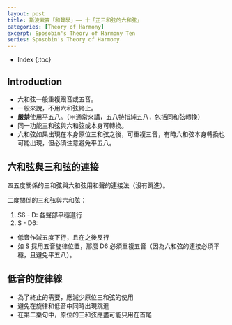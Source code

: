 ```yaml
---
layout: post
title: 斯波索賓「和聲學」—— 十「正三和弦的六和弦」
categories: [Theory of Harmony]
excerpt: Sposobin's Theory of Harmony Ten
series: Sposobin's Theory of Harmony
---
```

* Index
{:toc}

## Introduction

- 六和弦一般重複跟音或五音。
- 一般來說，不用六和弦終止。
- **嚴禁**使用平五八。（＊通常來講，五八特指純五八，包括同和弦轉換）
- 同一功能三和弦與六和弦或本身可轉換。
- 六和弦如果出現在本身原位三和弦之後，可重複三音，有時六和弦本身轉換也可能出現，但必須注意避免平五八。

## 六和弦與三和弦的連接

四五度關係的三和弦與六和弦用和聲的連接法（沒有跳進）。

二度關係的三和弦與六和弦：

1. S6 - D: 各聲部平穩進行
2. S - D6:

- 低音作減五度下行，且在之後反行
- 如 S 採用五音旋律位置，那麼 D6 必須重複五音（因為六和弦的連接必須平穩，且避免平五八）。

## 低音的旋律線

- 為了終止的需要，應減少原位三和弦的使用
- 避免在旋律和低音中同時出現跳進
- 在第二樂句中，原位的三和弦應盡可能只用在首尾